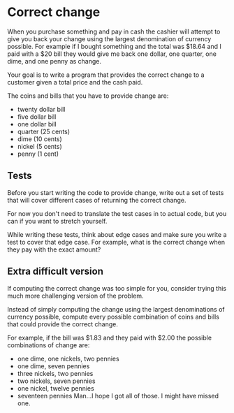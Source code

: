 # Correct change

When you purchase something and pay in cash the cashier will attempt to give you back your change using the largest denomination of currency possible. For example if I bought something and the total was $18.64 and I paid with a $20 bill they would give me back one dollar, one quarter, one dime, and one penny as change.

Your goal is to write a program that provides the correct change to a customer given a total price and the cash paid.

The coins and bills that you have to provide change are:
* twenty dollar bill
* five dollar bill
* one dollar bill
* quarter (25 cents)
* dime (10 cents)
* nickel (5 cents)
* penny (1 cent)

## Tests
Before you start writing the code to provide change, write out a set of tests that will cover different cases of returning the correct change. 

For now you don't need to translate the test cases in to actual code, but you can if you want to stretch yourself.

While writing these tests, think about edge cases and make sure you write a test to cover that edge case.  For example, what is the correct change when they pay with the exact amount?

## Extra difficult version
If computing the correct change was too simple for you, consider trying this much more challenging version of the problem.

Instead of simply computing the change using the largest denominations of currency possible, compute every possible combination of coins and bills that could provide the correct change.

For example, if the bill was $1.83 and they paid with $2.00 the possible combinations of change are:
* one dime, one nickels, two pennies
* one dime, seven pennies
* three nickels, two pennies
* two nickels, seven pennies
* one nickel, twelve pennies
* seventeen pennies
Man...I hope I got all of those. I might have missed one.